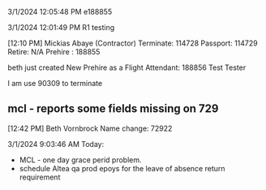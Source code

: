 3/1/2024 12:05:48 PM
e188855






3/1/2024 12:01:49 PM
R1 testing

[12:10 PM] Mickias Abaye (Contractor)
Terminate: 114728
Passport: 114729
Retire: N/A
Prehire : 188855


beth just created
New Prehire as a Flight Attendant:
188856 Test Tester


I am use 90309 to terminate



mcl - reports some fields missing on 729
 -

[12:42 PM] Beth Vornbrock
Name change: 72922









3/1/2024 9:03:46 AM
Today:
 - MCL - one day grace perid problem.
 - schedule Altea qa prod epoys for the leave of absence return requirement

